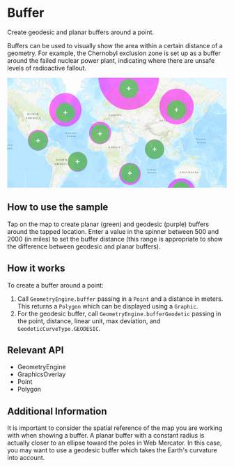 # Buffer

Create geodesic and planar buffers around a point.

Buffers can be used to visually show the area within a certain distance of a geometry. For example, the Chernobyl exclusion zone is set up as a buffer around the failed nuclear power plant, indicating where there are unsafe levels of radioactive fallout.

![](Buffer.png)

## How to use the sample

Tap on the map to create planar (green) and geodesic (purple) buffers around the tapped location. Enter a value in the spinner between 500 and 2000 (in miles) to set the buffer distance (this range is appropriate to show the difference between geodesic and planar buffers).

## How it works

To create a buffer around a point:

1. Call `GeometryEngine.buffer` passing in a `Point` and a distance in meters. This returns a `Polygon` which can be displayed using a `Graphic`.
2. For the geodesic buffer, call `GeometryEngine.bufferGeodetic` passing in the point, distance, linear unit, max deviation, and `GeodeticCurveType.GEODESIC`.

## Relevant API

* GeometryEngine
* GraphicsOverlay
* Point
* Polygon

## Additional Information

It is important to consider the spatial reference of the map you are working with when showing a buffer. A planar buffer with a constant radius is actually closer to an ellipse toward the poles in Web Mercator. In this case, you may want to use a geodesic buffer which takes the Earth's curvature into account.
